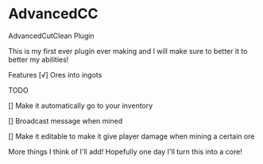# AdvancedCC

AdvancedCutClean Plugin

This is my first ever plugin ever making and I will make sure to better it to better my abilities!


Features 
[√] Ores into ingots

TODO

[] Make it automatically go to your inventory

[] Broadcast message when mined

[] Make it editable to make it give player damage when mining a certain ore

More things I think of I'll add! Hopefully one day I'll turn this into a core!

